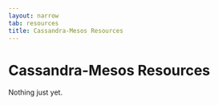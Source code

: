 ```yaml
---
layout: narrow
tab: resources
title: Cassandra-Mesos Resources
---
```


# Cassandra-Mesos Resources

Nothing just yet.
